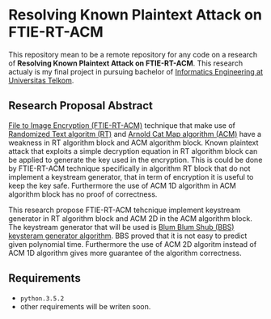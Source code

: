 # Resolving Known Plaintext Attack on FTIE-RT-ACM
This repository mean to be a remote repository for any code on a research of **Resolving Known Plaintext Attack on FTIE-RT-ACM**.
This research actualy is my final project in pursuing bachelor of [Informatics Engineering at Universitas Telkom](http://bif.telkomuniversity.ac.id/).

## Research Proposal Abstract
[File to Image Encryption (FTIE-RT-ACM)](https://www.researchgate.net/publication/320087595_File_To_Image_Encryption_FTIE_Menggunakan_Algoritma_Randomized_Text_Dan_Arnold_Cat_Map_ACM_Untuk_Keamanan_Transmisi_Data_Digital) technique that make use of
[Randomized Text algoritm (RT)](https://s3.amazonaws.com/academia.edu.documents/46998494/Randomized_Text_Encryption_a_New_Dimensi20160704-24345-9laysm.pdf?AWSAccessKeyId=AKIAIWOWYYGZ2Y53UL3A&Expires=1515661445&Signature=GGievOHY%2FRvQcBoILP5nWSizts0%3D&response-content-disposition=inline%3B%20filename%3DRandomized_Text_Encryption_a_New_Dimensi.pdf)
and [Arnold Cat Map algorithm (ACM)](https://en.wikipedia.org/wiki/Arnold%27s_cat_map)
have a weakness in RT algorithm block and ACM algorithm block.
Known plaintext attack that exploits a simple decryption equation
in RT algorithm block can be applied to generate the key used in the encryption.
This is could be done by FTIE-RT-ACM technique specifically in algorithm RT block
that do not implement a keystream generator, that in term of encryption it is useful
to keep the key safe.
Furthermore the use of ACM 1D algorithm in ACM algorithm block has no proof of correctness.

This research propose FTIE-RT-ACM tehcnique implement keystream generator in
RT algorithm block and ACM 2D in the ACM algorithm block.
The keystream generator that will be used is [Blum Blum Shub (BBS) keysteram generator algorithm](https://en.wikipedia.org/wiki/Blum_Blum_Shub).
BBS proved that it is not easy to predict given polynomial time.
Furthermore the use of ACM 2D algoritm instead of ACM 1D algorithm gives more guarantee of
the algorithm correctness.

## Requirements
- `python.3.5.2`
- other requirements will be writen soon.
